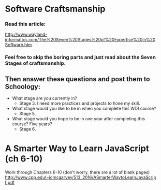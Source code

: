 # Software Craftsmanship
### Read this article:

http://www.wayland-informatics.com/The%20Seven%20Stages%20of%20Expertise%20in%20Software.htm

### Feel free to skip the boring parts and just read about the Seven Stages of craftsmanship.

## Then answer these questions and post them to Schoology:
- What stage are you currently in?
    - Stage 3. I need more practices and projects to hone my skill. 
- What stage would you like to be in when you complete this WDI course?
    - Stage 5.
- What stage would you hope to be in one year after completing this course? Five years?
    - Stage 6. 

# A Smarter Way to Learn JavaScript (ch 6-10)
Work through Chapters 6-10 (don't worry, there are a lot of blank pages) http://www.cpp.edu/~jcmcgarvey/513_2016/ASmarterWaytoLearnJavaScript.pdf
